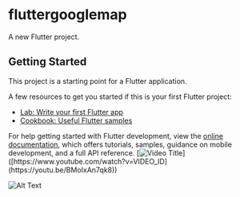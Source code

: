 # fluttergooglemap

A new Flutter project.

## Getting Started

This project is a starting point for a Flutter application.

A few resources to get you started if this is your first Flutter project:

- [Lab: Write your first Flutter app](https://docs.flutter.dev/get-started/codelab)
- [Cookbook: Useful Flutter samples](https://docs.flutter.dev/cookbook)

For help getting started with Flutter development, view the
[online documentation](https://docs.flutter.dev/), which offers tutorials,
samples, guidance on mobile development, and a full API reference.
[![Video Title]([http://img.youtube.com/vi/VIDEO_ID/0.jpg](https://youtu.be/BMoIxAn7qk8))]([https://www.youtube.com/watch?v=VIDEO_ID](https://youtu.be/BMoIxAn7qk8))

![Alt Text](https://youtu.be/BMoIxAn7qk8)
